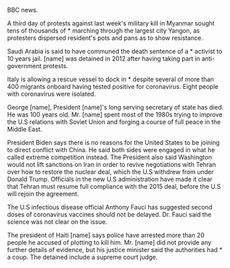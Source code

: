 BBC news.

A third day of protests against last week's military kill in Myanmar sought tens of thousands of * marching through the largest city Yangon, as protesters dispersed resident's pots and pans as to show resistance.

Saudi Arabia is said to have communed the death sentence of a * activist to 10 years jail. [name] was detained in 2012 after having taking part in anti-government protests.

Italy is allowing a rescue vessel to dock in * despite several of more than 400 migrants onboard having tested positive for coronavirus. Eight people with coronavirus were isolated.

George [name], President [name]'s long serving secretary of state has died. He was 100 years old. Mr. [name] spent most of the 1980s trying to improve the U.S relations with Soviet Union and forging a course of full peace in the Middle East. 

President Biden says there is no reasons for the United States to be joining to direct conflict with China. He said both sides were engaged in what he called extreme competition instead. The President also said Washington would not lift sanctions on Iran in order to revive negotiations with Tehran over how to restore the nuclear deal, which the U.S withdrew from under Donald Trump. Officials in the new U.S administration have made it clear that Tehran must resume full compliance with the 2015 deal, before the U.S will rejoin the agreement.

The U.S infectious disease official Anthony Fauci has suggested second doses of coronavirus vaccines should not be delayed. Dr. Fauci said the science was not clear on the issue.

The president of Haiti [name] says police have arrested more than 20 people he accused of plotting to kill him. Mr. [name] did not provide any further details of evidence, but his justice minister said the authorities had * a coup. The detained include a supreme court judge.
